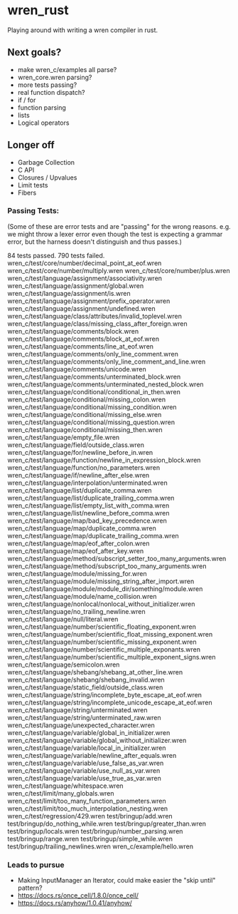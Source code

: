 # wren_rust
 Playing around with writing a wren compiler in rust.


## Next goals?
* make wren_c/examples all parse?
* wren_core.wren parsing?
* more tests passing?
* real function dispatch?
* if / for
* function parsing
* lists
* Logical operators

## Longer off
* Garbage Collection
* C API
* Closures / Upvalues
* Limit tests
* Fibers

### Passing Tests:
(Some of these are error tests and are "passing" for the wrong reasons.
e.g. we might throw a lexer error even though the test is expecting
a grammar error, but the harness doesn't distinguish and thus passes.)

84 tests passed. 790 tests failed.
wren_c/test/core/number/decimal_point_at_eof.wren
wren_c/test/core/number/multiply.wren
wren_c/test/core/number/plus.wren
wren_c/test/language/assignment/associativity.wren
wren_c/test/language/assignment/global.wren
wren_c/test/language/assignment/is.wren
wren_c/test/language/assignment/prefix_operator.wren
wren_c/test/language/assignment/undefined.wren
wren_c/test/language/class/attributes/invalid_toplevel.wren
wren_c/test/language/class/missing_class_after_foreign.wren
wren_c/test/language/comments/block.wren
wren_c/test/language/comments/block_at_eof.wren
wren_c/test/language/comments/line_at_eof.wren
wren_c/test/language/comments/only_line_comment.wren
wren_c/test/language/comments/only_line_comment_and_line.wren
wren_c/test/language/comments/unicode.wren
wren_c/test/language/comments/unterminated_block.wren
wren_c/test/language/comments/unterminated_nested_block.wren
wren_c/test/language/conditional/conditional_in_then.wren
wren_c/test/language/conditional/missing_colon.wren
wren_c/test/language/conditional/missing_condition.wren
wren_c/test/language/conditional/missing_else.wren
wren_c/test/language/conditional/missing_question.wren
wren_c/test/language/conditional/missing_then.wren
wren_c/test/language/empty_file.wren
wren_c/test/language/field/outside_class.wren
wren_c/test/language/for/newline_before_in.wren
wren_c/test/language/function/newline_in_expression_block.wren
wren_c/test/language/function/no_parameters.wren
wren_c/test/language/if/newline_after_else.wren
wren_c/test/language/interpolation/unterminated.wren
wren_c/test/language/list/duplicate_comma.wren
wren_c/test/language/list/duplicate_trailing_comma.wren
wren_c/test/language/list/empty_list_with_comma.wren
wren_c/test/language/list/newline_before_comma.wren
wren_c/test/language/map/bad_key_precedence.wren
wren_c/test/language/map/duplicate_comma.wren
wren_c/test/language/map/duplicate_trailing_comma.wren
wren_c/test/language/map/eof_after_colon.wren
wren_c/test/language/map/eof_after_key.wren
wren_c/test/language/method/subscript_setter_too_many_arguments.wren
wren_c/test/language/method/subscript_too_many_arguments.wren
wren_c/test/language/module/missing_for.wren
wren_c/test/language/module/missing_string_after_import.wren
wren_c/test/language/module/module_dir/something/module.wren
wren_c/test/language/module/name_collision.wren
wren_c/test/language/nonlocal/nonlocal_without_initializer.wren
wren_c/test/language/no_trailing_newline.wren
wren_c/test/language/null/literal.wren
wren_c/test/language/number/scientific_floating_exponent.wren
wren_c/test/language/number/scientific_float_missing_exponent.wren
wren_c/test/language/number/scientific_missing_exponent.wren
wren_c/test/language/number/scientific_multiple_exponants.wren
wren_c/test/language/number/scientific_multiple_exponent_signs.wren
wren_c/test/language/semicolon.wren
wren_c/test/language/shebang/shebang_at_other_line.wren
wren_c/test/language/shebang/shebang_invalid.wren
wren_c/test/language/static_field/outside_class.wren
wren_c/test/language/string/incomplete_byte_escape_at_eof.wren
wren_c/test/language/string/incomplete_unicode_escape_at_eof.wren
wren_c/test/language/string/unterminated.wren
wren_c/test/language/string/unterminated_raw.wren
wren_c/test/language/unexpected_character.wren
wren_c/test/language/variable/global_in_initializer.wren
wren_c/test/language/variable/global_without_initializer.wren
wren_c/test/language/variable/local_in_initializer.wren
wren_c/test/language/variable/newline_after_equals.wren
wren_c/test/language/variable/use_false_as_var.wren
wren_c/test/language/variable/use_null_as_var.wren
wren_c/test/language/variable/use_true_as_var.wren
wren_c/test/language/whitespace.wren
wren_c/test/limit/many_globals.wren
wren_c/test/limit/too_many_function_parameters.wren
wren_c/test/limit/too_much_interpolation_nesting.wren
wren_c/test/regression/429.wren
test/bringup/add.wren
test/bringup/do_nothing_while.wren
test/bringup/greater_than.wren
test/bringup/locals.wren
test/bringup/number_parsing.wren
test/bringup/range.wren
test/bringup/simple_while.wren
test/bringup/trailing_newlines.wren
wren_c/example/hello.wren

### Leads to pursue
* Making InputManager an Iterator, could make easier the "skip until" pattern?
* https://docs.rs/once_cell/1.8.0/once_cell/
* https://docs.rs/anyhow/1.0.41/anyhow/
